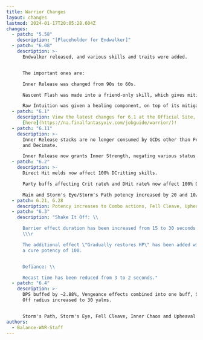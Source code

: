 ```yaml
---
title: Warrior Changes
layout: changes
lastmod: 2024-01-17T20:05:28.604Z
changes:
  - patch: "5.58"
    description: "[Placeholder for Endwalker]"
  - patch: "6.08"
    description: >-
      Endwalker released, and various skills and traits were added.  


      The important ones are:  

      Inner Release was changed from 90s to 60s.  

      Nascent Flash was made into a friend-only skill, which gives mitigation and heals.  

      Raw Intuition was given a healing component, on top of its mitigation.
  - patch: "6.1"
    description: View the latest changes for 6.1 at the Official Site, located
      [here](https://na.finalfantasyxiv.com/jobguide/warrior/)!
  - patch: "6.11"
    description: >-
      Inner Release stacks are no longer consumed by GCDs other than Fell Cleave
      and Decimate.  

      Inner Release now grants Inner Strength, negating various status effects.
  - patch: "6.2"
    description: >-
      Direct Hit melds now affect 100% DCritting skills.  

      Party buffs affecting Crit rate% and DHit rate% now affect 100% DCritting skills.  

      Maim and Storm's Eye/Storm's Path potency increased by 20 and 10/10 respectively.
  - patch: 6.21, 6.28
    description: Potency increases to Combo actions, Fell Cleave, Upheaval.
  - patch: "6.3"
    description: "Shake It Off: \\

      Barrier effect duration has been increased from 15 to 30 seconds.
      \\\r

      The additional effect \"Gradually restores HP\" has been added with
      a cure potency of 100.


      Defiance: \\

      Recast time has been reduced from 3 to 2 seconds."
  - patch: "6.4"
    description: >-
      DPS buffed by ~2.88%, Vengeance effects combined into one buff, Shake It
      Off radius increased to 30 yalms.


      Storm's Path, Storm's Eye, Fell Cleave, Inner Chaos and Upheaval buffed by 10~30 potency each.
authors:
  - Balance-WAR-Staff
---
```

